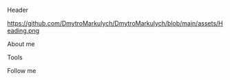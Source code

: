 Header

https://github.com/DmytroMarkulych/DmytroMarkulych/blob/main/assets/Heading.png

About me

Tools

Follow me
